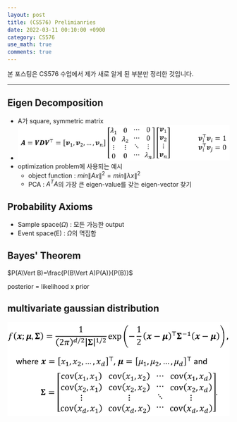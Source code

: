 ```yaml
---
layout: post
title: (CS576) Prelimianries
date: 2022-03-11 00:10:00 +0900
category: CS576
use_math: true
comments: true
---
```


본 포스팅은 CS576 수업에서 제가 새로 알게 된 부분만 정리한 것입니다.

---

## Eigen Decomposition

- A가 square, symmetric matrix
- ![alt image](/public/img/220311/eigen_decomposition.png)
- optimization problem에 사용되는 예시
  - object function : $min\lVert Ax\rVert ^2=min\lVert \lambda x\rVert ^2$
  - PCA : $A^TA$의 가장 큰 eigen-value를 갖는 eigen-vector 찾기

## Probability Axioms

- Sample space($\Omega$) : 모든 가능한 output
- Event space(E) : $\Omega$의 멱집합

## Bayes' Theorem

$P(A\Vert B)=\frac{P(B\Vert A)P(A)}{P(B)}$

posterior = likelihood x prior

## multivariate gaussian distribution

![alt image](/public/img/220311/gaussian_distribution.png)